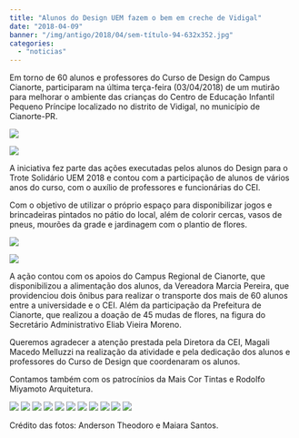 ```yaml
---
title: "Alunos do Design UEM fazem o bem em creche de Vidigal"
date: "2018-04-09"
banner: "/img/antigo/2018/04/sem-título-94-632x352.jpg"
categories: 
  - "noticias"
---
```


Em torno de 60 alunos e professores do Curso de Design do Campus Cianorte, participaram na última terça-feira (03/04/2018) de um mutirão para melhorar o ambiente das crianças do Centro de Educação Infantil Pequeno Príncipe localizado no distrito de Vidigal, no município de Cianorte-PR.

<!-- more -->

![](/img/antigo/2018/04/sem-título-94-632x352.jpg)

![](/img/antigo/2018/04/sem-título-16-632x374.jpg)

A iniciativa fez parte das ações executadas pelos alunos do Design para o Trote Solidário UEM 2018 e contou com a participação de alunos de vários anos do curso, com o auxílio de professores e funcionárias do CEI.

Com o objetivo de utilizar o próprio espaço para disponibilizar jogos e brincadeiras pintados no pátio do local, além de colorir cercas, vasos de pneus, mourões da grade e jardinagem com o plantio de flores.

![](/img/antigo/2018/04/sem-título-67-632x383.jpg)

![](/img/antigo/2018/04/3eec2ac7-84f3-4a5e-b716-f973928c6fd3-632x356.jpg)

A ação contou com os apoios do Campus Regional de Cianorte, que disponibilizou a alimentação dos alunos, da Vereadora Marcia Pereira, que providenciou dois ônibus para realizar o transporte dos mais de 60 alunos entre a universidade e o CEI. Além da participação da Prefeitura de Cianorte, que realizou a doação de 45 mudas de flores, na figura do Secretário Administrativo Eliab Vieira Moreno.

Queremos agradecer a atenção prestada pela Diretora da CEI, Magali Macedo Melluzzi na realização da atividade e pela dedicação dos alunos e professores do Curso de Design que coordenaram os alunos.

Contamos também com os patrocínios da Mais Cor Tintas e Rodolfo Miyamoto Arquitetura.

![](/img/antigo/2018/04/1b2d02ff-e32e-4a8b-a456-389c20216091-632x356.jpg) ![](/img/antigo/2018/04/2bd87580-fb29-47bd-906e-de885df3a7a9-632x1124.jpg) ![](/img/antigo/2018/04/2ccab501-468a-4a5f-985a-e0826aba42aa-632x356.jpg) ![](/img/antigo/2018/04/8b8b23d8-6371-46a3-ac27-385540716ebe-632x356.jpg) ![](/img/antigo/2018/04/39f3c343-be39-4dc6-a3e7-726935211f55-632x1124.jpg) ![](/img/antigo/2018/04/sem-título-8-632x375.jpg) ![](/img/antigo/2018/04/sem-título-23-632x363.jpg) ![](/img/antigo/2018/04/sem-título-48-632x970.jpg) ![](/img/antigo/2018/04/sem-título-54-632x420.jpg) ![](/img/antigo/2018/04/sem-título-56-632x420.jpg) ![](/img/antigo/2018/04/sem-título-60-632x866.jpg)

Crédito das fotos: Anderson Theodoro e Maiara Santos.
